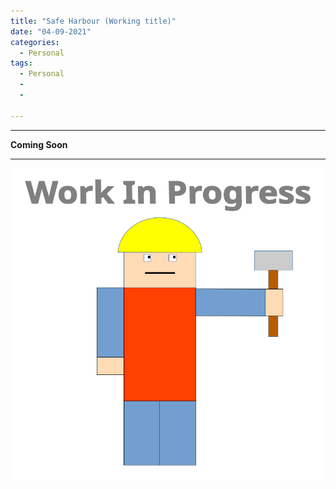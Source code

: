 ```yaml
---
title: "Safe Harbour (Working title)"
date: "04-09-2021"
categories:
  - Personal
tags:
  - Personal
  - 
  - 

---
```


***

<strong>Coming Soon</strong>

***
<!--Docker,Kubernetes may be merged with Veiled skies-->
![WIP](/assets/images/common/WIP.png)